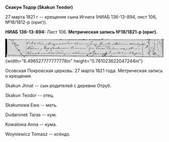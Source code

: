 **Скакун Тодор (Skakun Teodor)**

27 марта 1821 г -- крещение сына Игната (НИАБ 136-13-894, лист 106,
№18/1812-р (ориг)).

**НИАБ 136-13-894:** Лист 106. **Метрическая запись №18/1821-р (ориг).**

![](./media/6ff19a6f0850cbab8c9a6e85bb32e9905f04ec41.png){width="6.496527777777778in"
height="0.761023622047244in"}

Осовская Покровская церковь. 27 марта 1821 года. Метрическая запись о
крещении.

Skakun Jhnat -- сын родителей с деревни Отруб.

Skakun Teodor -- отец.

Skakunowa Ewa -- мать.

Dudaronek Taras -- кум.

Kowalowa Anna -- кума.

Woyniewicz Tomasz -- ксёндз.
